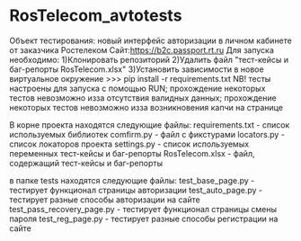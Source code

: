 # RosTelecom_avtotests
Объект тестирования: новый интерфейс авторизации в личном кабинете от заказчика Ростелеком
Сайт:https://b2c.passport.rt.ru
Для запуска необходимо:
1)Клонировать репозиторий
2)Удалить файл "тест-кейсы и баг-репорты RosTelecom.xlsx"
3)Установить зависимости в новое виртуальное окружение >>> pip install -r requirements.txt
NB! тесты настроены для запуска с помощью RUN;
    прохождение некоторых тестов невозможно изза отсутствия валидных данных;
    прохождение некоторых тестов невозможно изза возникновения капчи на странице
    
В корне проекта находятся следующие файлы:
requirements.txt - список используемых библиотек
comfirm.py - файл с фикстурами
locators.py - список локаторов проекта
settings.py - список используемых переменных
тест-кейсы и баг-репорты RosTelecom.xlsx - файл, содержащий тест-кейсы и баг-репорты

в папке tests находятся следующие файлы:
test_base_page.py - тестирует функционал страницы авторизации
test_auto_page.py - тестирует разные способы авторизации на сайте
test_pass_recovery_page.py - тестирует функционал страницы смены пароля
test_reg_page.py - тестирует разные способы регистрации на сайте
